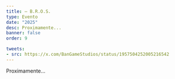 ```yaml
---
title: — B.R.O.S.
type: Evento
date: "2025"
desc: Proximamente...
banner: false
order: 9

tweets:
- src: https://x.com/BanGameStudios/status/1957504252005216542
---
```

Proximamente...